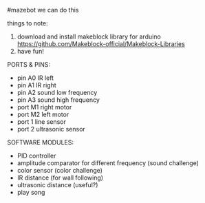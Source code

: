#mazebot
we can do this

things to note:
1. download and install makeblock library for arduino https://github.com/Makeblock-official/Makeblock-Libraries
2. have fun!

PORTS & PINS:

- pin A0 IR left
- pin A1 IR right
- pin A2 sound low frequency
- pin A3 sound high frequency
- port M1 right motor
- port M2 left motor
- port 1 line sensor
- port 2 ultrasonic sensor

SOFTWARE MODULES:

- PID controller
- amplitude comparator for different frequency (sound challenge)
- color sensor (color challenge)
- IR distance (for wall following)
- ultrasonic distance (useful?)
- play song
